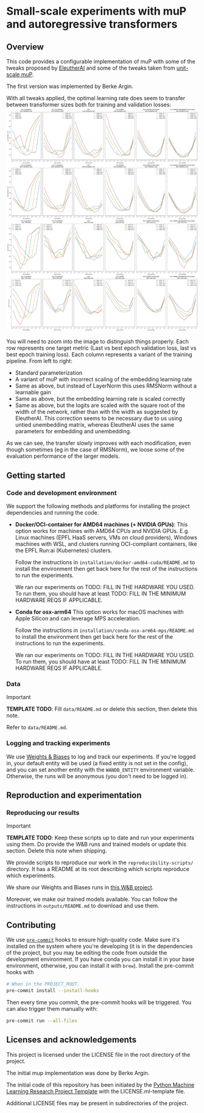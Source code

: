 # Small-scale experiments with muP and autoregressive transformers
## Overview
This code provides a configurable implementation of muP with some of the tweaks proposed by [EleutherAI](https://blog.eleuther.ai/mutransfer/) and some of the tweaks taken from [unit-scale muP](https://arxiv.org/abs/2407.17465).

The first version was implemented by Berke Argin.

With all tweaks applied, the optimal learning rate does seem to transfer between transformer sizes both for training and validation losses:
![transfer](images/mup_hyperparams.png)

You will need to zoom into the image to distinguish things properly. Each row represents one target metric (Last vs best epoch validation loss, last vs best epoch training loss). Each column represents a variant of the training pipeline. From left to right:
- Standard parameterization
- A variant of muP with incorrect scaling of the embedding learning rate
- Same as above, but instead of LayerNorm this uses RMSNorm without a learnable gain
- Same as above, but the embedding learning rate is scaled correctly
- Same as above, but the logits are scaled with the square root of the width of the network, rather than with the width as suggested by EleutherAI. This correction seems to be necessary due to us using untied unembedding matrix, whereas EleutherAI uses the same parameters for embedding and unembedding.

As we can see, the transfer slowly improves with each modification, even though sometimes (eg in the case of RMSNorm), we loose some of the evaluation performance of the larger models.

## Getting started

### Code and development environment
We support the following methods and platforms for installing the project dependencies and running the code.

- **Docker/OCI-container for AMD64 machines (+ NVIDIA GPUs)**:
  This option works for machines with AMD64 CPUs and NVIDIA GPUs.
  E.g. Linux machines (EPFL HaaS servers, VMs on cloud providers),
  Windows machines with WSL, and clusters running OCI-compliant containers,
  like the EPFL Run:ai (Kubernetes) clusters.

  Follow the instructions in `installation/docker-amd64-cuda/README.md` to install the environment
  then get back here for the rest of the instructions to run the experiments.

  We ran our experiments on TODO: FILL IN THE HARDWARE YOU USED.
  To run them, you should have at least TODO: FILL IN THE MINIMUM HARDWARE REQS IF APPLICABLE.

- **Conda for osx-arm64**
  This option works for macOS machines with Apple Silicon and can leverage MPS acceleration.

  Follow the instructions in `installation/conda-osx-arm64-mps/README.md` to install the environment
  then get back here for the rest of the instructions to run the experiments.

  We ran our experiments on TODO: FILL IN THE HARDWARE YOU USED.
  To run them, you should have at least TODO: FILL IN THE MINIMUM HARDWARE REQS IF APPLICABLE.

### Data

> [!IMPORTANT]
> **TEMPLATE TODO**:
> Fill `data/README.md` or delete this section, then delete this note.

Refer to `data/README.md`.

### Logging and tracking experiments

We use [Weights & Biases](https://wandb.ai/site) to log and track our experiments.
If you're logged in, your default entity will be used (a fixed entity is not set in the config),
and you can set another entity with the `WANDB_ENTITY` environment variable.
Otherwise, the runs will be anonymous (you don't need to be logged in).

## Reproduction and experimentation

### Reproducing our results

> [!IMPORTANT]
> **TEMPLATE TODO**:
> Keep these scripts up to date and run your experiments using them.
> Do provide the W&B runs and trained models or update this section.
> Delete this note when shipping.

We provide scripts to reproduce our work in the `reproducibility-scripts/` directory.
It has a README at its root describing which scripts reproduce which experiments.

We share our Weights and Biases runs in [this W&B project](https://wandb.ai/claire-labo/mup).

Moreover, we make our trained models available.
You can follow the instructions in `outputs/README.md` to download and use them.

## Contributing

We use [`pre-commit`](https://pre-commit.com) hooks to ensure high-quality code.
Make sure it's installed on the system where you're developing
(it is in the dependencies of the project, but you may be editing the code from outside the development environment.
If you have conda you can install it in your base environment, otherwise, you can install it with `brew`).
Install the pre-commit hooks with

```bash
# When in the PROJECT_ROOT.
pre-commit install --install-hooks
```

Then every time you commit, the pre-commit hooks will be triggered.
You can also trigger them manually with:

```bash
pre-commit run --all-files
```

## Licenses and acknowledgements

This project is licensed under the LICENSE file in the root directory of the project.

The initial mup implementation was done by Berke Argin.

The initial code of this repository has been initiated by the [Python Machine Learning Research Project Template](https://github.com/CLAIRE-Labo/python-ml-research-template)
with the LICENSE.ml-template file.

Additional LICENSE files may be present in subdirectories of the project.
